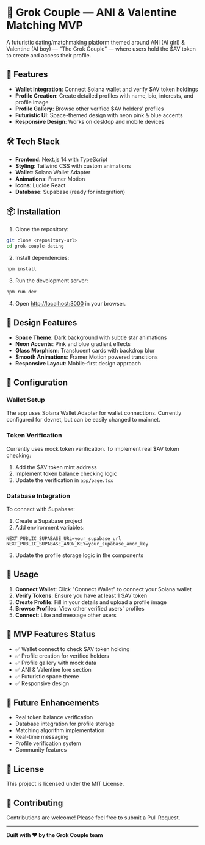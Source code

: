 # 🌹 Grok Couple — ANI & Valentine Matching MVP

A futuristic dating/matchmaking platform themed around ANI (AI girl) & Valentine (AI boy) — "The Grok Couple" — where users hold the $AV token to create and access their profile.

## 🚀 Features

- **Wallet Integration**: Connect Solana wallet and verify $AV token holdings
- **Profile Creation**: Create detailed profiles with name, bio, interests, and profile image
- **Profile Gallery**: Browse other verified $AV holders' profiles
- **Futuristic UI**: Space-themed design with neon pink & blue accents
- **Responsive Design**: Works on desktop and mobile devices

## 🛠️ Tech Stack

- **Frontend**: Next.js 14 with TypeScript
- **Styling**: Tailwind CSS with custom animations
- **Wallet**: Solana Wallet Adapter
- **Animations**: Framer Motion
- **Icons**: Lucide React
- **Database**: Supabase (ready for integration)

## 📦 Installation

1. Clone the repository:
```bash
git clone <repository-url>
cd grok-couple-dating
```

2. Install dependencies:
```bash
npm install
```

3. Run the development server:
```bash
npm run dev
```

4. Open [http://localhost:3000](http://localhost:3000) in your browser.

## 🎨 Design Features

- **Space Theme**: Dark background with subtle star animations
- **Neon Accents**: Pink and blue gradient effects
- **Glass Morphism**: Translucent cards with backdrop blur
- **Smooth Animations**: Framer Motion powered transitions
- **Responsive Layout**: Mobile-first design approach

## 🔧 Configuration

### Wallet Setup
The app uses Solana Wallet Adapter for wallet connections. Currently configured for devnet, but can be easily changed to mainnet.

### Token Verification
Currently uses mock token verification. To implement real $AV token checking:

1. Add the $AV token mint address
2. Implement token balance checking logic
3. Update the verification in `app/page.tsx`

### Database Integration
To connect with Supabase:

1. Create a Supabase project
2. Add environment variables:
```env
NEXT_PUBLIC_SUPABASE_URL=your_supabase_url
NEXT_PUBLIC_SUPABASE_ANON_KEY=your_supabase_anon_key
```

3. Update the profile storage logic in the components

## 📱 Usage

1. **Connect Wallet**: Click "Connect Wallet" to connect your Solana wallet
2. **Verify Tokens**: Ensure you have at least 1 $AV token
3. **Create Profile**: Fill in your details and upload a profile image
4. **Browse Profiles**: View other verified users' profiles
5. **Connect**: Like and message other users

## 🎯 MVP Features Status

- ✅ Wallet connect to check $AV token holding
- ✅ Profile creation for verified holders
- ✅ Profile gallery with mock data
- ✅ ANI & Valentine lore section
- ✅ Futuristic space theme
- ✅ Responsive design

## 🔮 Future Enhancements

- Real token balance verification
- Database integration for profile storage
- Matching algorithm implementation
- Real-time messaging
- Profile verification system
- Community features

## 📄 License

This project is licensed under the MIT License.

## 🤝 Contributing

Contributions are welcome! Please feel free to submit a Pull Request.

---

**Built with ❤️ by the Grok Couple team** 